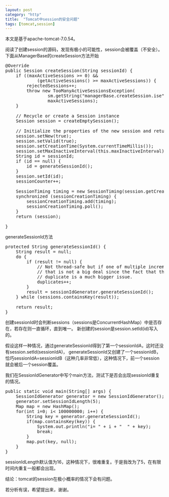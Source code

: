 ```yaml
---
layout: post
category: "http"
title:  "Tomcat中session的安全问题"
tags: [tomcat,session]
---
```

本文是基于apache-tomcat-7.0.54。

  阅读了创建session的源码，发现有极小的可能性，session会被覆盖（不安全）。
  下面从ManagerBase的createSession方法开始
<pre class="prettyPrint">
@Override
public Session createSession(String sessionId) {
    if ((maxActiveSessions >= 0) &&
            (getActiveSessions() >= maxActiveSessions)) {
        rejectedSessions++;
        throw new TooManyActiveSessionsException(
                sm.getString("managerBase.createSession.ise"),
                maxActiveSessions);
    }

    // Recycle or create a Session instance
    Session session = createEmptySession();

    // Initialize the properties of the new session and return it
    session.setNew(true);
    session.setValid(true);
    session.setCreationTime(System.currentTimeMillis());
    session.setMaxInactiveInterval(this.maxInactiveInterval);
    String id = sessionId;
    if (id == null) {
        id = generateSessionId();
    }
    session.setId(id);
    sessionCounter++;

    SessionTiming timing = new SessionTiming(session.getCreationTime(), 0);
    synchronized (sessionCreationTiming) {
        sessionCreationTiming.add(timing);
        sessionCreationTiming.poll();
    }
    return (session);

}
</pre>
generateSessionId方法
<pre class="prettyPrint">
protected String generateSessionId() {
    String result = null;
    do {
        if (result != null) {
            // Not thread-safe but if one of multiple increments is lost
            // that is not a big deal since the fact that there was any
            // duplicate is a much bigger issue.
            duplicates++;
        }
        result = sessionIdGenerator.generateSessionId();
    } while (sessions.containsKey(result));

    return result;
}
</pre>
创建sessionId时会判断sessions（sessions是ConcurrentHashMap）中是否存在，若存在则一直循环，直到唯一。
新创建的session是session.setId(id)写入的。

假设这样一种情况，通过generateSessionId得到了第一个sessionIdA，这时还没有session.setId(sessionIdA)，
generateSessionId又创建了一个sessionIdB，恰巧sessionIdA=sessionIdB（这种几率非常低），这种情况下，前一个session就会被后一个session覆盖。

我们在SessionIdGenerator中写个main方法，测试下是否会出现sessionId重复的情况。
<pre class="prettyPrint">
public static void main(String[] args) {
	SessionIdGenerator generator = new SessionIdGenerator();
	generator.setSessionIdLength(5);
	Map<String, String> map = new HashMap<String, String>();
	for(int i=0; i< 100000000; i++) {
		String key = generator.generateSessionId();
		if(map.containsKey(key)) {
			System.out.println("i= " + i + "  " + key);
			break;
		}
		map.put(key, null);
	}
}
</pre>
sessionIdLength默认值为16，这种情况下，很难重复。于是我改为了5，在有限时间内重复一般都会出现。

结论：tomcat的session在极小概率的情况下会有问题。

若分析有误，希望提出来，谢谢。

